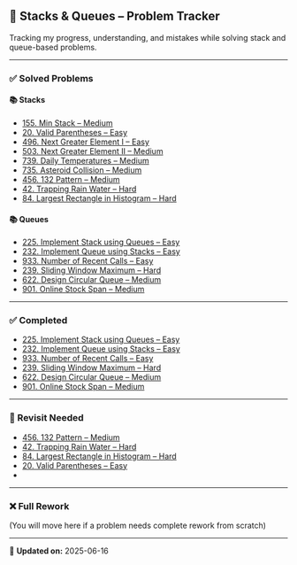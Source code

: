 ## 🔗 Stacks & Queues – Problem Tracker
Tracking my progress, understanding, and mistakes while solving stack and queue-based problems.

---

### ✅ Solved Problems

#### 📚 Stacks
- [155. Min Stack – Medium](https://leetcode.com/problems/min-stack/)
- [20. Valid Parentheses – Easy](https://leetcode.com/problems/valid-parentheses/)
- [496. Next Greater Element I – Easy](https://leetcode.com/problems/next-greater-element-i/)
- [503. Next Greater Element II – Medium](https://leetcode.com/problems/next-greater-element-ii/)
- [739. Daily Temperatures – Medium](https://leetcode.com/problems/daily-temperatures/)
- [735. Asteroid Collision – Medium](https://leetcode.com/problems/asteroid-collision/)
- [456. 132 Pattern – Medium](https://leetcode.com/problems/132-pattern/)
- [42. Trapping Rain Water – Hard](https://leetcode.com/problems/trapping-rain-water/)
- [84. Largest Rectangle in Histogram – Hard](https://leetcode.com/problems/largest-rectangle-in-histogram/)

#### 📚 Queues
- [225. Implement Stack using Queues – Easy](https://leetcode.com/problems/implement-stack-using-queues/)
- [232. Implement Queue using Stacks – Easy](https://leetcode.com/problems/implement-queue-using-stacks/)
- [933. Number of Recent Calls – Easy](https://leetcode.com/problems/number-of-recent-calls/)
- [239. Sliding Window Maximum – Hard](https://leetcode.com/problems/sliding-window-maximum/)
- [622. Design Circular Queue – Medium](https://leetcode.com/problems/design-circular-queue/)
- [901. Online Stock Span – Medium](https://leetcode.com/problems/online-stock-span/)

---

### ✅ Completed
- [225. Implement Stack using Queues – Easy](https://leetcode.com/problems/implement-stack-using-queues/)
- [232. Implement Queue using Stacks – Easy](https://leetcode.com/problems/implement-queue-using-stacks/)
- [933. Number of Recent Calls – Easy](https://leetcode.com/problems/number-of-recent-calls/)
- [239. Sliding Window Maximum – Hard](https://leetcode.com/problems/sliding-window-maximum/)
- [622. Design Circular Queue – Medium](https://leetcode.com/problems/design-circular-queue/)
- [901. Online Stock Span – Medium](https://leetcode.com/problems/online-stock-span/)


---

### 🔁 Revisit Needed
- [456. 132 Pattern – Medium](https://leetcode.com/problems/132-pattern/)
- [42. Trapping Rain Water – Hard](https://leetcode.com/problems/trapping-rain-water/)
- [84. Largest Rectangle in Histogram – Hard](https://leetcode.com/problems/largest-rectangle-in-histogram/)
- [20. Valid Parentheses – Easy](https://leetcode.com/problems/valid-parentheses/)
- 
---

### ❌ Full Rework
(You will move here if a problem needs complete rework from scratch)

---

📝 **Updated on:** 2025-06-16
